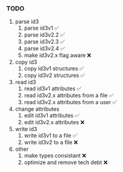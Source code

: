 ### TODO
1. parse id3
    1. parse id3v1 ✅
    1. parse id3v2.2 ✅
    1. parse id3v2.3 ✅
    1. parse id3v2.4 ✅
    1. make id3v2.x flag aware ❌
2. copy id3
    1. copy id3v1 structures ✅
    1. copy id3v2 structures ✅
3. read id3
    1. read id3v1 attributes ✅
    1. read id3v2.x attributes from a file ✅
    1. read id3v2.x attributes from a user ✅
4. change attributes
    1. edit id3v1 attributes ✅
    1. edit id3v2.x attributes ❌
5. write id3
    1. write id3v1 to a file ✅
    1. write id3v2 to a file ❌
6. other
    1. make types consistant ❌
    1. optimize and remove tech debt ❌
